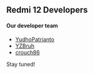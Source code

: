 ## Redmi 12 Developers

#### Our developer team
- [YudhoPatrianto](https://github.com/YudhoPatrianto)
- [YZBruh](https://github.com/YZBruh)
- [crouch86](https://github.com/crouch86)

Stay tuned!

